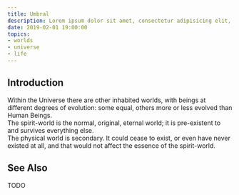 ```yaml
---
title: Umbral
description: Lorem ipsum dolor sit amet, consectetur adipisicing elit, sed do eiusmod tempor incididunt ut labore et dolore magna aliqua.  TODO
date: 2019-02-01 19:00:00
topics:
- worlds
- universe
- life
---
```


## Introduction
Within the Universe there are other inhabited worlds, with beings at different degrees of evolution: some equal, others more or less evolved than Human Beings.  
The spirit-world is the normal, original, eternal world; it is pre-existent to and survives everything else.  
The physical world is secondary.  It could cease to exist, or even have never existed at all, and that would not affect the essence of the spirit-world.  

## See Also
TODO
